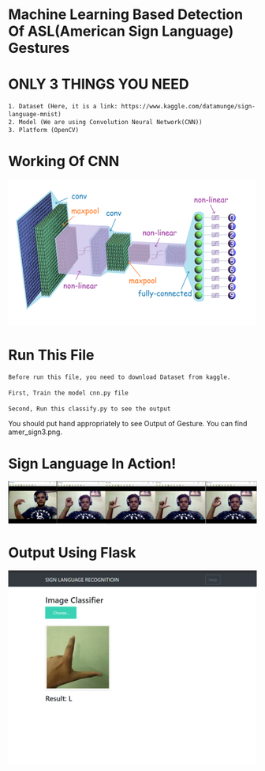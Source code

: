 # Machine Learning Based Detection Of ASL(American Sign Language) Gestures

# ONLY 3 THINGS YOU NEED

    1. Dataset (Here, it is a link: https://www.kaggle.com/datamunge/sign-language-mnist)
    2. Model (We are using Convolution Neural Network(CNN))
    3. Platform (OpenCV)
    
# Working Of CNN

![Screenshot](WorkingCNN.png)

# Run This File
    Before run this file, you need to download Dataset from kaggle.
    
    First, Train the model cnn.py file
    
    Second, Run this classify.py to see the output
    
You should put hand appropriately to see Output of Gesture. You can find amer_sign3.png. 

# Sign Language In Action!

![Screenshot](Picture1.png)


# Output Using Flask

![Screenshot](output.png)


